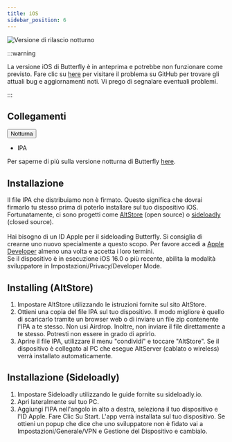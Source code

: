 ```yaml
---
title: iOS
sidebar_position: 6
---
```


![Versione di rilascio notturno](https://img.shields.io/badge/dynamic/yaml?color=f7d28c\&label=Nightly\&query=%24.version\&url=https%3A%2F%2Fraw.githubusercontent.com%2FLinwoodDev%2Fbutterfly%2Fnotte%2Fapp%2Fpubspec.yaml\&style=for-the-badge)

:::warning

La versione iOS di Butterfly è in anteprima e potrebbe non funzionare come previsto.
Fare clic su [here](https://github.com/LinwoodDev/Butterfly/issues/244) per visitare il problema su GitHub per trovare gli attuali bug e aggiornamenti noti. Vi prego di segnalare eventuali problemi.

:::

## Collegamenti

<div className="dropdown dropdown--hoverable margin--sm">
  <button className="button button--outline button--danger button--lg">Notturna</button>
  <ul className="dropdown__menu">
    <li>
      <DownloadButton className="dropdown__link" href="https://github.com/LinwoodDev/butterfly/releases/download/nightly/linwood-butterfly-ios.ipa">
        IPA
      </DownloadButton>
    </li>
  </ul>
</div>

Per saperne di più sulla versione notturna di Butterfly [here](/notte).

## Installazione

Il file IPA che distribuiamo non è firmato. Questo significa che dovrai firmarlo tu stesso prima di poterlo installare sul tuo dispositivo iOS. \
Fortunatamente, ci sono progetti come [AltStore](https://altstore.io) (open source) o [sideloadly](https://sideloadly.io) (closed source). \
\
Hai bisogno di un ID Apple per il sideloading Butterfly. Si consiglia di crearne uno nuovo specialmente a questo scopo. Per favore accedi a [Apple Developer](https://developer.apple.com) almeno una volta e accetta i loro termini.
\
Se il dispositivo è in esecuzione iOS 16.0 o più recente, abilita la modalità sviluppatore in Impostazioni/Privacy/Developer Mode.

## Installing (AltStore)

1. Impostare AltStore utilizzando le istruzioni fornite sul sito AltStore.
2. Ottieni una copia del file IPA sul tuo dispositivo. Il modo migliore è quello di scaricarlo tramite un browser web o di inviare un file zip contenente l'IPA a te stesso. Non usi Airdrop. Inoltre, non inviare il file direttamente a te stesso. Potresti non essere in grado di aprirlo.
3. Aprire il file IPA, utilizzare il menu "condividi" e toccare "AltStore". Se il dispositivo è collegato al PC che esegue AltServer (cablato o wireless) verrà installato automaticamente.

## Installazione (Sideloadly)

1. Impostare Sideloadly utilizzando le guide fornite su sideloadly.io.
2. Apri lateralmente sul tuo PC.
3. Aggiungi l'IPA nell'angolo in alto a destra, seleziona il tuo dispositivo e l'ID Apple. Fare Clic Su Start. L'app verrà installata sul tuo dispositivo.
   Se ottieni un popup che dice che uno sviluppatore non è fidato vai a Impostazioni/Generale/VPN e Gestione del Dispositivo e cambialo.
